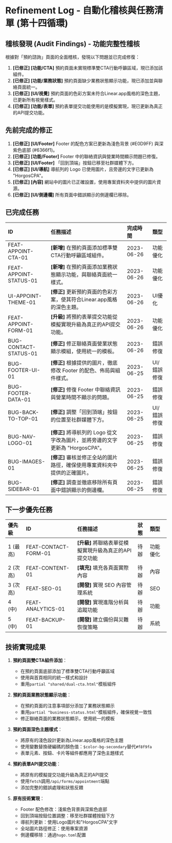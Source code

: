 # Refinement Log - 自動化稽核與任務清單 (第十四循環)

## 稽核發現 (Audit Findings) - 功能完整性稽核

根據對「預約諮詢」頁面的全面稽核，發現以下問題並已完成修復：

1. **[已修正] [功能/CTA]** 預約頁面未實現標準雙CTA行動呼籲區域，現已添加該組件。
2. **[已修正] [功能/業務狀態]** 預約頁面缺少業務狀態顯示功能，現已添加並與聯絡頁面統一。
3. **[已修正] [UI/視覺]** 預約頁面的色彩方案未符合Linear.app風格的深色主題，已更新所有視覺樣式。
4. **[已修正] [功能/表單]** 預約表單提交功能使用的是模擬實現，現已更新為真正的API提交功能。

## 先前完成的修正

1.  **[已修正] [UI/Footer]** Footer 的配色方案已更新為淺色背景 (#E0D9FF) 與深紫色底部 (#6366f1)。
2.  **[已修正] [功能/Footer]** Footer 中的聯絡資訊與營業時間顯示問題已修復。
3.  **[已修正] [UI/Footer]** 「回到頂端」按鈕已移至社群媒體下方。
4.  **[已修正] [UI/導航]** 導航列的 Logo 已使用圖片，且旁邊的文字已更新為 "HorgosCPA"。
5.  **[已修正] [內容]** 網站中的圖片已正確設置，使用專案資料夾中提供的圖片資源。
6.  **[已修正] [UI/側邊欄]** 所有頁面中錯誤顯示的側邊欄已移除。

## 已完成任務

| ID              | 任務描述                                                                 | 完成時間 | 類型     |
| :-------------- | :----------------------------------------------------------------------- | :------- | :------- |
| FEAT-APPOINT-CTA-01 | **[新增]** 在預約頁面添加標準雙CTA行動呼籲區域組件。       | 2023-06-26 | 功能優化 |
| FEAT-APPOINT-STATUS-01 | **[新增]** 在預約頁面添加業務狀態顯示功能，與聯絡頁面統一樣式。       | 2023-06-26 | 功能優化 |
| UI-APPOINT-THEME-01 | **[修正]** 更新預約頁面的色彩方案，使其符合Linear.app風格的深色主題。       | 2023-06-26 | UI優化 |
| FEAT-APPOINT-FORM-01 | **[升級]** 將預約表單提交功能從模擬實現升級為真正的API提交功能。       | 2023-06-26 | 功能優化 |
| BUG-CONTACT-STATUS-01 | **[修正]** 修正聯絡頁面營業狀態顯示模組，使用統一的模板。       | 2023-06-26 | 錯誤修復 |
| BUG-FOOTER-UI-01 | **[修正]** 根據提供的圖片，徹底修改 Footer 的配色、佈局與組件樣式。       | 2023-06-25 | UI/錯誤修復 |
| BUG-FOOTER-DATA-01| **[修正]** 修復 Footer 中聯絡資訊與營業時間不顯示的問題。                  | 2023-06-25 | 錯誤修復 |
| BUG-BACK-TO-TOP-01 | **[修正]** 調整「回到頂端」按鈕的位置至社群媒體下方。                 | 2023-06-25 | UI/錯誤修復 |
| BUG-NAV-LOGO-01 | **[修正]** 將導航列的 Logo 從文字改為圖片，並將旁邊的文字更新為 "HorgosCPA"。 | 2023-06-25 | 錯誤修復 |
| BUG-IMAGES-01   | **[修正]** 審核並修正全站的圖片路徑，確保使用專案資料夾中提供的正確圖片。 | 2023-06-25 | 錯誤修復 |
| BUG-SIDEBAR-01  | **[修正]** 調查並徹底移除所有頁面中錯誤顯示的側邊欄。                   | 2023-06-25 | 錯誤修復 |

## 下一步優先任務

| 優先級 | ID              | 任務描述                                                                 | 狀態 | 類型     |
| :------- | :-------------- | :----------------------------------------------------------------------- | :--- | :------- |
| 1 (最高) | FEAT-CONTACT-FORM-01 | **[升級]** 將聯絡表單從模擬實現升級為真正的API提交功能 | 待辦 | 功能優化 |
| 2 (次高) | FEAT-CONTENT-01 | **[填充]** 填充各頁面實際內容 | 待辦 | 內容 |
| 3 (次高) | FEAT-SEO-01 | **[開發]** 實現 SEO 內容管理系統 | 待辦 | SEO |
| 4 (中) | FEAT-ANALYTICS-01 | **[開發]** 實現進階分析與追蹤功能 | 待辦 | 功能 |
| 5 (中) | FEAT-BACKUP-01 | **[開發]** 建立備份與災難恢復策略 | 待辦 | 系統 |

## 技術實現成果

1. **預約頁面雙CTA組件添加**：
   - 在預約頁面底部添加了標準雙CTA行動呼籲區域
   - 使用與首頁相同的統一樣式和設計
   - 重用`partial "shared/dual-cta.html"`模板組件

2. **預約頁面業務狀態顯示功能**：
   - 在預約頁面的注意事項部分添加了業務狀態顯示
   - 重用`partial "business-status.html"`模板組件，確保視覺一致性
   - 修正聯絡頁面的業務狀態顯示，使用統一的模板

3. **預約頁面深色主題樣式**：
   - 將原有的淺色設計更新為Linear.app風格的深色主題
   - 使用變數替換硬編碼的顏色值：`$color-bg-secondary`替代`#f8f9fa`
   - 表單元素、按鈕、卡片等組件都應用了深色主題樣式

4. **預約表單API提交功能**：
   - 將原有的模擬提交功能升級為真正的API提交
   - 使用`fetch`調用`/api/forms/appointment`端點
   - 添加完整的錯誤處理和狀態反饋

5. **原有技術實現**：
   - Footer 配色修改：淺紫色背景與深紫色底部
   - 回到頂端按鈕位置調整：移至社群媒體按鈕下方
   - 導航列更新：使用Logo圖片和"HorgosCPA"文字
   - 全站圖片路徑修正：使用專案資源
   - 側邊欄移除：通過`hugo.toml`配置